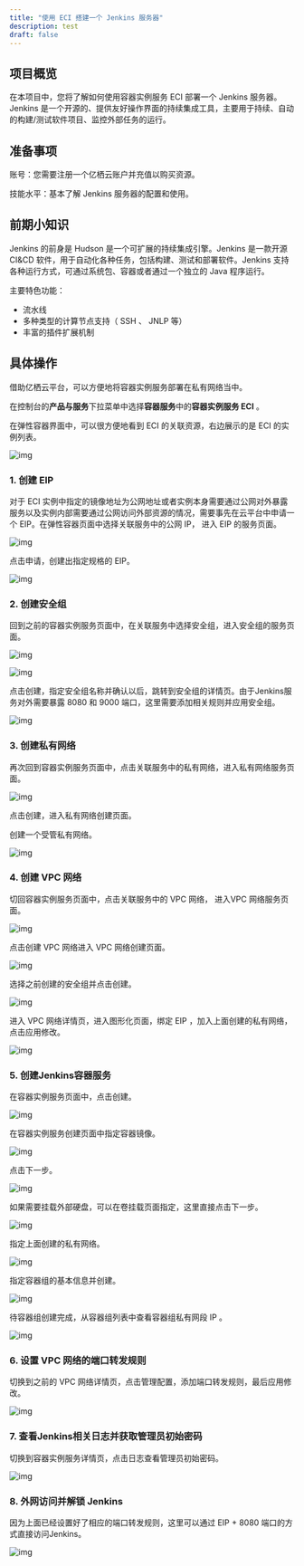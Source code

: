 ```yaml
---
title: "使用 ECI 搭建一个 Jenkins 服务器"
description: test
draft: false
---
```


## 项目概览

在本项目中，您将了解如何使用容器实例服务 ECI 部署一个 Jenkins 服务器。 Jenkins 是一个开源的、提供友好操作界面的持续集成工具，主要用于持续、自动的构建/测试软件项目、监控外部任务的运行。

## 准备事项

账号：您需要注册一个亿栖云账户并充值以购买资源。

技能水平：基本了解 Jenkins 服务器的配置和使用。

## 前期小知识

Jenkins 的前身是 Hudson 是一个可扩展的持续集成引擎。Jenkins 是一款开源 CI&CD 软件，用于自动化各种任务，包括构建、测试和部署软件。Jenkins 支持各种运行方式，可通过系统包、容器或者通过一个独立的 Java 程序运行。

主要特色功能：

- 流水线
- 多种类型的计算节点支持（ SSH 、 JNLP 等）
- 丰富的插件扩展机制

## 具体操作

借助亿栖云平台，可以方便地将容器实例服务部署在私有网络当中。

在控制台的**产品与服务**下拉菜单中选择**容器服务**中的**容器实例服务 ECI** 。

在弹性容器界面中，可以很方便地看到 ECI 的关联资源，右边展示的是 ECI 的实例列表。

![img](../Build-Jenkins.assets/ksnip_20201122-153125.png)


### 1. 创建 EIP

对于 ECI 实例中指定的镜像地址为公网地址或者实例本身需要通过公网对外暴露服务以及实例内部需要通过公网访问外部资源的情况，需要事先在云平台中申请一个 EIP。在弹性容器页面中选择关联服务中的公网 IP， 进入 EIP 的服务页面。

![img](../../quickstart/Quick-start.assets/ksnip_20201122-154457.png)

点击申请，创建出指定规格的 EIP。

![img](../../quickstart/Quick-start.assets/ksnip_20201122-154827.png)

### 2. 创建安全组

回到之前的容器实例服务页面中，在关联服务中选择安全组，进入安全组的服务页面。

![img](../../quickstart/Quick-start.assets/ksnip_20201122-155246.png)

![img](../../quickstart/Quick-start.assets/ksnip_20201122-155407.png)

点击创建，指定安全组名称并确认以后，跳转到安全组的详情页。由于Jenkins服务对外需要暴露 8080 和 9000 端口，这里需要添加相关规则并应用安全组。

![img](../../quickstart/Quick-start.assets/ksnip_20201122-155859.png)

### 3. 创建私有网络

再次回到容器实例服务页面中，点击关联服务中的私有网络，进入私有网络服务页面。

![img](../../quickstart/Quick-start.assets/ksnip_20201122-161214.png)

点击创建，进入私有网络创建页面。

创建一个受管私有网络。

![img](../../quickstart/Quick-start.assets/ksnip_20201122-161614.png)

### 4. 创建 VPC 网络

切回容器实例服务页面中，点击关联服务中的 VPC 网络， 进入VPC 网络服务页面。

![img](../../quickstart/Quick-start.assets/ksnip_20201122-152647.png)

点击创建 VPC 网络进入 VPC 网络创建页面。

![img](../../quickstart/Quick-start.assets/ksnip_20201122-153608.png)

选择之前创建的安全组并点击创建。

![img](../../quickstart/Quick-start.assets/ksnip_20201122-160638.png)

进入 VPC 网络详情页，进入图形化页面，绑定 EIP ，加入上面创建的私有网络，点击应用修改。

![img](../../quickstart/Quick-start.assets/ksnip_20201122-162123.png)

### 5. 创建Jenkins容器服务

在容器实例服务页面中，点击创建。

![img](../../quickstart/Quick-start.assets/ksnip_20201122-162547.png)

在容器实例服务创建页面中指定容器镜像。

![img](../../quickstart/Quick-start.assets/ksnip_20201122-163431.png)

点击下一步。

![img](../../quickstart/Quick-start.assets/ksnip_20201211-135657.png)

如果需要挂载外部硬盘，可以在卷挂载页面指定，这里直接点击下一步。

![img](../../quickstart/Quick-start.assets/ksnip_20201122-165257.png)

指定上面创建的私有网络。

![img](../../quickstart/Quick-start.assets/ksnip_20201122-165438.png)

指定容器组的基本信息并创建。

![img](../Build-Jenkins.assets/ksnip_20201122-165612.png)

待容器组创建完成，从容器组列表中查看容器组私有网段 IP 。

![img](../Build-Jenkins.assets/ksnip_20201122-170802.png)

### 6. 设置 VPC 网络的端口转发规则

切换到之前的 VPC 网络详情页，点击管理配置，添加端口转发规则，最后应用修改。

![img](../Build-Jenkins.assets/ksnip_20201122-170956.png)

### 7. 查看Jenkins相关日志并获取管理员初始密码

切换到容器实例服务详情页，点击日志查看管理员初始密码。

![img](../Build-Jenkins.assets/ksnip_20201122-171740.png)

### 8. 外网访问并解锁 Jenkins

因为上面已经设置好了相应的端口转发规则，这里可以通过 EIP + 8080 端口的方式直接访问Jenkins。

![img](../Build-Jenkins.assets/ksnip_20201122-171940.png)


